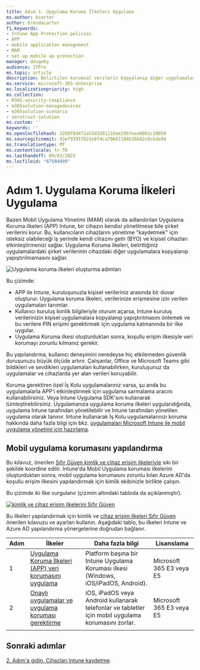 ```yaml
---
title: Adım 1. Uygulama Koruma İlkeleri Uygulama
ms.author: bcarter
author: brendacarter
f1.keywords:
- Intune App Protection policies
- APP
- mobile application management
- MAM
- set up mobile ap protection
manager: dougeby
audience: ITPro
ms.topic: article
description: Belirtilen kurumsal verilerin kopyalanıp diğer uygulamalara yapıştırılmasını önlemek için App Protection ilkeleri (APP) ile mobil uygulama korumasını yapılandırın.
ms.service: microsoft-365-enterprise
ms.localizationpriority: high
ms.collection:
- M365-security-compliance
- m365solution-managedevices
- m365solution-scenario
- zerotrust-solution
ms.custom: ''
keywords: ''
ms.openlocfilehash: 3288f0d472a53d3281110ae29b7eea6061c10050
ms.sourcegitcommit: d3ef9391f621e8f4ca70661184b3bb82c6cbda94
ms.translationtype: MT
ms.contentlocale: tr-TR
ms.lasthandoff: 09/02/2022
ms.locfileid: "67584099"
---
```

# <a name="step-1-implement-app-protection-policies"></a>Adım 1. Uygulama Koruma İlkeleri Uygulama

Bazen Mobil Uygulama Yönetimi (MAM) olarak da adlandırılan Uygulama Koruma ilkeleri (APP) Intune, bir cihazın kendisi yönetilmese bile şirket verilerini korur. Bu, kullanıcıların cihazlarını yönetime "kaydetmek" için isteksiz olabileceği iş yerinde kendi cihazını getir (BYO) ve kişisel cihazları etkinleştirmenizi sağlar. Uygulama Koruma ilkeleri, belirttiğiniz uygulamalardaki şirket verilerinin cihazdaki diğer uygulamalara kopyalanıp yapıştırılmamasını sağlar.

![Uygulama koruma ilkeleri oluşturma adımları](../media/devices/intune-app-steps.png#lightbox)

Bu çizimde:
- APP ile Intune, kuruluşunuzla kişisel verileriniz arasında bir duvar oluşturur. Uygulama koruma ilkeleri, verilerinize erişmesine izin verilen uygulamaları tanımlar.
- Kullanıcı kuruluş kimlik bilgileriyle oturum açarsa, Intune kuruluş verilerinizin kişisel uygulamalara kopyalanıp yapıştırılmasını önlemek ve bu verilere PIN erişimi gerektirmek için uygulama katmanında bir ilke uygular.
- Uygulama Koruma ilkesi oluşturduktan sonra, koşullu erişim ilkesiyle veri korumayı zorunlu kılmanız gerekir. 

Bu yapılandırma, kullanıcı deneyimini neredeyse hiç etkilemeden güvenlik duruşunuzu büyük ölçüde artırır.  Çalışanlar, Office ve Microsoft Teams gibi bildikleri ve sevdikleri uygulamaları kullanabilirken, kuruluşunuz da uygulamalar ve cihazlarda yer alan verileri koruyabilir.

Koruma gerektiren özel İş Kolu uygulamalarınız varsa, şu anda bu uygulamalarla APP'i etkinleştirmek için uygulama sarmalama aracını kullanabilirsiniz. Veya Intune Uygulama SDK'sını kullanarak tümleştirebilirsiniz. Uygulamanıza uygulama koruma ilkeleri uygulandığında, uygulama Intune tarafından yönetilebilir ve Intune tarafından yönetilen uygulama olarak tanınır. Intune kullanarak İş Kolu uygulamalarınızı koruma hakkında daha fazla bilgi için bkz. [uygulamaları Microsoft Intune ile mobil uygulama yönetimi için hazırlama](/mem/intune/developer/apps-prepare-mobile-application-management).

## <a name="configuring-mobile-app-protection"></a>Mobil uygulama korumasını yapılandırma

Bu kılavuz, önerilen [Sıfır Güven kimlik ve cihaz erişim ilkeleriyle](../security/office-365-security/microsoft-365-policies-configurations.md) sıkı bir şekilde koordine edilir. Intune'da Mobil Uygulama koruması ilkelerini oluşturduktan sonra, mobil uygulama korumasını zorunlu kılan Azure AD'da koşullu erişim ilkesini yapılandırmak için kimlik ekibinizle birlikte çalışın. 

Bu çizimde iki ilke vurgulanır (çizimin altındaki tabloda da açıklanmıştır).

[![kimlik ve cihaz erişim ilkelerini Sıfır Güven](../media/devices/identity-device-starting-point.png#lightbox)](https://github.com/MicrosoftDocs/microsoft-365-docs/raw/public/microsoft-365/media/devices/identity-device-starting-point.png)

Bu ilkeleri yapılandırmak için kimlik ve [cihaz erişim ilkeleri Sıfır Güven](../security/office-365-security/microsoft-365-policies-configurations.md) önerilen kılavuzu ve ayarları kullanın. Aşağıdaki tablo, bu ilkeleri Intune ve Azure AD yapılandırma yönergelerine doğrudan bağlanır.


|Adım  |İlkeler  |Daha fazla bilgi  |Lisanslama  |
|---------|---------|---------|---------|
|1   |  [Uygulama Koruma İlkeleri (APP) veri korumasını uygulama](../security/office-365-security/identity-access-policies.md#apply-app-data-protection-policies)       | Platform başına bir Intune Uygulama Koruması ilkesi (Windows, iOS/iPadOS, Android).        | Microsoft 365 E3 veya E5        |
|2     | [Onaylı uygulamalar ve uygulama koruması gerektirme ](../security/office-365-security/identity-access-policies.md#require-approved-apps-and-app-protection)       |  iOS, iPadOS veya Android kullanarak telefonlar ve tabletler için mobil uygulama korumasını zorlar.   |  Microsoft 365 E3 veya E5       |
| | | | |

## <a name="next-steps"></a>Sonraki adımlar

[2. Adım'a gidin. Cihazları Intune kaydetme](manage-devices-with-intune-enroll.md). 